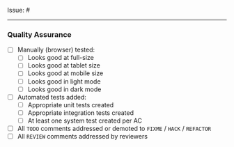 Issue: #

<!-- Description -->

<!-- OPTIONAL - Should only be needed for large changes encompassing changes to `Core` and/or the component library
<details>
 <summary><b>Detailed breakdown</b></summary>

#### New Features

- **Scope**
  - ...
- **Core**
  - ...

#### Updates

- **Components**
  - ...
- **Scope**
  - ...
- **Miscellaneous**
  - ...

</details>
-->

<!-- OPTIONAL - Delete irrelevant options, deleting the whole block if none left
> [!WARNING]
> **Requires:**
> - Migration
> - Update (Not actually sure what this referred to in the old PR template but will leave in until someone (probably Ben) clarifies)
-->

<!-- OPTIONAL - Provide detail for any out-of-scope required changes, with issue/discussion references if applicable
### Follow-Up Tasks

- ...
-->

<!-- OPTIONAL - Provide applicable screenshots for any new/updated views. Example table provided.
<details>
  <summary><h3>Screenshots</h3></summary>
  <br/>

  | Original | New |
  | :---: | :---: |
  | ![]() | ![]() |

</details>
-->

---

### Quality Assurance
- [ ] Manually (browser) tested:
  - [ ] Looks good at full-size
  - [ ] Looks good at tablet size
  - [ ] Looks good at mobile size <!-- Unless explicitly stated not to be a requirement e.g. for unavoidably complex datatables -->
  - [ ] Looks good in light mode
  - [ ] Looks good in dark mode
- [ ] Automated tests added:
  - [ ] Appropriate unit tests created
  - [ ] Appropriate integration tests created
  - [ ] At least one system test created per AC
- [ ] All `TODO` comments addressed or demoted to `FIXME` / `HACK` / `REFACTOR`
- [ ] All `REVIEW` comments addressed by reviewers
